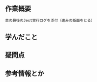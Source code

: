 ## 作業概要

<!-- 作業概要を記載 -->

```bash
章の最後のJest実行ログを添付（進みの断面をとる）
```

## 学んだこと

<!-- 学びを書く -->

## 疑問点

<!-- 気になったことを好きに書く -->

## 参考情報とか

<!-- 進めるときに調べたことがあれば書いておく -->
